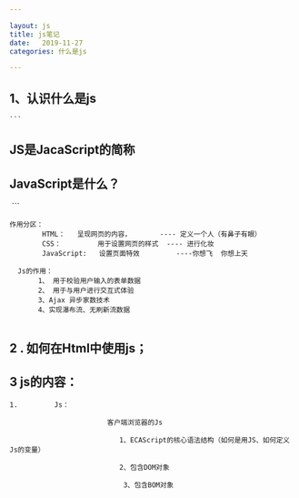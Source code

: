 ```yaml
---

layout: js
title: js笔记
date:   2019-11-27
categories: 什么是js

---
```






##  1、认识什么是js

```
​```
```
## JS是JacaScript的简称

## JavaScript是什么？

​       ```

```
作用分区：
  		HTML：   呈现网页的内容，       ---- 定义一个人（有鼻子有眼）
  		CSS：         用于设置网页的样式  ---- 进行化妆
  		JavaScript:   设置页面特效         ----你想飞  你想上天
  		
  Js的作用：
       1、 用于校验用户输入的表单数据
       2、 用于与用户进行交互式体验
       3、Ajax 异步家数技术
       4、实现瀑布流、无刷新流数据
  
```

## 2 . 如何在Html中使用js；

## 3    js的内容：

```
1. ​        Js：

     					客户端浏览器的Js

   ​						1、ECAScript的核心语法结构（如何是用JS、如何定义Js的变量）

   ​						2、包含DOM对象

   ​						 3、包含BOM对象


```



​    

 